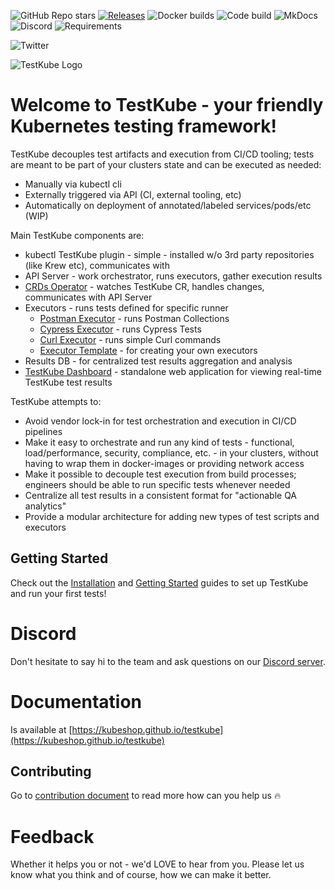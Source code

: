 ![GitHub Repo stars](https://img.shields.io/github/stars/kubeshop/testkube?color=blueviolet&label=Stargazers) 
[![Releases](https://img.shields.io/github/downloads/kubeshop/testkube/total.svg)](https://github.com/kubeshop/testkube/tags?label=Downloads)
![Docker builds](https://img.shields.io/docker/automated/kubeshop/testkube-api-server)
![Code build](https://img.shields.io/github/workflow/status/kubeshop/testkube/Code%20build%20and%20checks)
![MkDocs](https://img.shields.io/github/workflow/status/kubeshop/testkube/mkdocs?label=mkdocs)
![Discord](https://img.shields.io/discord/884464549347074049)
![Requirements](https://img.shields.io/requires/github/kubeshop/testkube)

![Twitter](https://img.shields.io/twitter/follow/thekubeshop?style=social)

![TestKube Logo](https://raw.githubusercontent.com/kubeshop/testkube/main/assets/logo-dark-text-full.png)


<!-- try to enable it after snyk resolves https://github.com/snyk/snyk/issues/347

Known vulnerabilities: [![TestKube](https://snyk.io/test/github/kubeshop/testkube/badge.svg)](https://snyk.io/test/github/kubeshop/testkube)
[![testkube-operator](https://snyk.io/test/github/kubeshop/testkube-operator/badge.svg)](https://snyk.io/test/github/kubeshop/testkube-operator)
[![helm-charts](https://snyk.io/test/github/kubeshop/helm-charts/badge.svg)](https://snyk.io/test/github/kubeshop/helm-charts)
-->
                                                           
# Welcome to TestKube - your friendly Kubernetes testing framework!

TestKube decouples test artifacts and execution from CI/CD tooling; tests are meant to be part of your clusters state and can be executed as needed:

- Manually via kubectl cli
- Externally triggered via API (CI, external tooling, etc)
- Automatically on deployment of annotated/labeled services/pods/etc (WIP)

Main TestKube components are:

- kubectl TestKube plugin - simple - installed w/o 3rd party repositories (like Krew etc), communicates with
- API Server - work orchestrator, runs executors, gather execution results
- [CRDs Operator](https://github.com/kubeshop/testkube-operator) - watches TestKube CR, handles changes, communicates with API Server
- Executors - runs tests defined for specific runner
  - [Postman Executor](https://github.com/kubeshop/testkube-executor-postman) - runs Postman Collections
  - [Cypress Executor](https://github.com/kubeshop/testkube-executor-cypress) - runs Cypress Tests
  - [Curl Executor](https://github.com/kubeshop/testkube-executor-curl) - runs simple Curl commands
  - [Executor Template](https://github.com/kubeshop/testkube-executor-template) - for creating your own executors
- Results DB - for centralized test results aggregation and analysis
- [TestKube Dashboard](https://github.com/kubeshop/testkube-dashboard) - standalone web application for viewing real-time TestKube test results

TestKube attempts to:

- Avoid vendor lock-in for test orchestration and execution in CI/CD  pipelines
- Make it easy to orchestrate and run any kind of tests - functional, load/performance, security, compliance, etc. - 
  in your clusters, without having to wrap them in docker-images or providing network access
- Make it possible to decouple test execution from build processes; engineers should be able to run specific tests whenever needed
- Centralize all test results in a consistent format for "actionable QA analytics"
- Provide a modular architecture for adding new types of test scripts and executors

## Getting Started

Check out the [Installation](https://kubeshop.github.io/testkube/installing/) and
[Getting Started](https://kubeshop.github.io/testkube/getting-started/) guides to set up TestKube and
run your first tests!

# Discord

Don't hesitate to say hi to the team and ask questions on our [Discord server](https://discord.gg/uNuhy6GDyn).

# Documentation

Is available at [https://kubeshop.github.io/testkube](https://kubeshop.github.io/testkube)

## Contributing

Go to [contribution document](CONTRIBUTING.md) to read more how can you help us 🔥

# Feedback 

Whether it helps you or not - we'd LOVE to hear from you.  Please let us know what you think and of course, how we can make it better.
